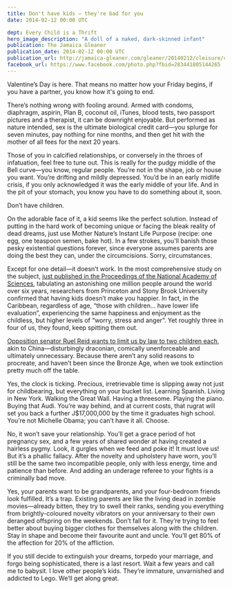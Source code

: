 ```yaml
---
title: Don't have kids — they're bad for you
date: 2014-02-12 00:00 UTC

dept: Every Child is a Thrift
hero_image_description: "A doll of a naked, dark-skinned infant"
publication: The Jamaica Gleaner
publication_date: 2014-02-12 00:00 UTC
publication_url: http://jamaica-gleaner.com/gleaner/20140212/cleisure/cleisure11.html
facebook_url: https://www.facebook.com/photo.php?fbid=283441805144265
---
```


Valentine’s Day is here.  That means no matter how your Friday begins, if you
have a partner, you know how it's going to end.

There’s nothing wrong with fooling around.  Armed with condoms, diaphragm,
aspirin, Plan B, coconut oil, iTunes, blood tests, two passport pictures and a
therapist, it can be downright enjoyable.  But performed as nature intended, sex
is the ultimate biological credit card—you splurge for seven minutes, pay
nothing for nine months, and then get hit with the mother of all fees for the
next 20 years.

Those of you in calcified relationships, or conversely in the throes of
infatuation, feel free to tune out.   This is really for the pudgy middle of the
Bell curve—you know, regular people.  You’re not in the shape, job or house you
want.  You’re drifting and mildly depressed.  You’d be in an early midlife
crisis, if you only acknowledged it was the early middle of your life.  And in
the pit of your stomach, you know you have to do something about it, soon.

Don’t have children.

On the adorable face of it, a kid seems like the perfect solution.  Instead of
putting in the hard work of becoming unique or facing the bleak reality of dead
dreams, just use Mother Nature’s Instant Life Purpose (recipe: one egg, one
teaspoon semen, bake hot).  In a few strokes, you'll banish those pesky
existential questions forever, since everyone assumes parents are doing the best
they can, under the circumcisions.  Sorry, circumstances.

Except for one detail—it doesn’t work.  In the most comprehensive study on the
subject, [just published in the Proceedings of the National Academy of
Sciences][1], tabulating an astonishing one million people around the world over
six years, researchers from Princeton and Stony Brook University confirmed that
having kids doesn’t make you happier.  In fact, in the Caribbean, regardless of
age, “those with children… have lower life evaluation”, experiencing the same
happiness and enjoyment as the childless, but higher levels of “worry, stress
and anger”.  Yet roughly three in four of us, they found, keep spitting them
out.

[Opposition senator Ruel Reid wants to limit us by law to two children each][2],
akin to China—disturbingly draconian, comically unenforceable and ultimately
unnecessary.  Because there aren’t any solid reasons to procreate, and haven’t
been since the Bronze Age, when we took extinction pretty much off the table.

Yes, the clock is ticking.  Precious, irretrievable time is slipping away not
just for childbearing, but everything on your bucket list.  Learning Spanish.
Living in New York.  Walking the Great Wall.  Having a threesome.  Playing the
piano.  Buying that Audi.  You’re way behind, and at current costs, that rugrat
will set you back a further J$17,000,000 by the time it graduates high school.
You’re not Michelle Obama; you can’t have it all.  Choose.

No, it won’t save your relationship.  You’ll get a grace period of hot pregnancy
sex, and a few years of shared wonder at having created a hairless pygmy.  Look,
it gurgles when we feed and poke it!  It must love us!  But it’s a phallic
fallacy.  After the novelty and upholstery have worn, you’ll still be the same
two incompatible people, only with less energy, time and patience than before.
And adding an underage referee to your fights is a criminally bad move.

Yes, your parents want to be grandparents, and your four-bedroom friends look
fulfilled.  It’s a trap.  Existing parents are like the living dead in zombie
movies—already bitten, they try to swell their ranks, sending you everything
from brightly-coloured novelty vibrators on your anniversary to their own
deranged offspring on the weekends.  Don’t fall for it.  They’re trying to feel
better about buying bigger clothes for themselves along with the children.  Stay
in shape and become their favourite aunt and uncle.  You’ll get 80% of the
affection for 20% of the affliction.

If you still decide to extinguish your dreams, torpedo your marriage, and forgo
being sophisticated, there is a last resort.  Wait a few years and call me to
babysit.  I love other people’s kids.  They’re immature, unvarnished and
addicted to Lego.  We’ll get along great.

[1]: http://www.pnas.org/content/early/2014/01/08/1311600111.full.pdf
[2]: http://jamaica-gleaner.com/gleaner/20140208/lead/lead1.html
